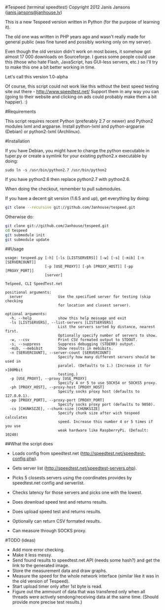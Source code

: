 #Tespeed (terminal speedtest)
Copyright 2012 Janis Jansons (janis.jansons@janhouse.lv)

This is a new Tespeed version written in Python (for the purpose of learning it).

The old one was written in PHP years ago and wasn't really made for general
public (was fine tuned and possibly working only on my server).

Even though the old version didn't work on most boxes, it somehow got
almost 17 000 downloads on Sourceforge. I guess some people could use this
(those who hate Flash, JavaScript, has GUI-less servers, etc.) so I'll
try to make this one a bit better working in time.

Let's call this version 1.0-alpha

Of course, this script could not work like this without the best speed 
testing site out there - http://www.speedtest.net/
Support them in any way you can (going to their website and clicking on
ads could probably make them a bit happier). :)

#Requirements

This script requires recent Python (preferably 2.7 or newer) and Python2
modules lxml and argparse.
Install python-lxml and python-argparse (Debian) or python2-lxml (Archlinux).

#Installation

If you have Debian, you might have to change the python executable in tuper.py
or create a symlink for your existing python2.x executable by doing:

`sudo ln -s /usr/bin/python2.7 /usr/bin/python2`

If you have python2.6 then replace python2.7 with python2.6.

When doing the checkout, remember to pull submodules.

If you have a decent git version (1.6.5 and up), get everything by doing:

```sh
git clone --recursive git://github.com/Janhouse/tespeed.git
```

Otherwise do:
```sh
git clone git://github.com/Janhouse/tespeed.git
cd tespeed
git submodule init
git submodule update
```

##Usage

```
usage: tespeed.py [-h] [-ls [LISTSERVERS]] [-w] [-s] [-mib] [-n [SERVERCOUNT]]
                  [-p [USE_PROXY]] [-ph [PROXY_HOST]] [-pp [PROXY_PORT]]
                  [server]
    
TeSpeed, CLI SpeedTest.net

positional arguments:
  server                Use the specified server for testing (skip checking
                        for location and closest server).

optional arguments:
  -h, --help            show this help message and exit
  -ls [LISTSERVERS], --list-servers [LISTSERVERS]
                        List the servers sorted by distance, nearest first.
                        Optionally specify number of servers to show.
  -w, --csv             Print CSV formated output to STDOUT.
  -s, --suppress        Suppress debugging (STDERR) output.
  -mib, --mebibit       Show results in mebibits.
  -n [SERVERCOUNT], --server-count [SERVERCOUNT]
                        Specify how many different servers should be used in
                        paralel. (Defaults to 1.) (Increase it for >100Mbit
                        testing.)
  -p [USE_PROXY], --proxy [USE_PROXY]
                        Specify 4 or 5 to use SOCKS4 or SOCKS5 proxy.
  -ph [PROXY_HOST], --proxy-host [PROXY_HOST]
                        Specify socks proxy host (defaults to 127.0.0.1).
  -pp [PROXY_PORT], --proxy-port [PROXY_PORT]
                        Specify socks proxy port (defaults to 9050).
  -cs [CHUNKSIZE], --chunk-size [CHUNKSIZE]
                        Specify chunk size after wich tespeed calculates
                        speed. Increase this number 4 or 5 times if you use
                        weak hardware like RaspberryPi. (Default: 10240)
```
                              


##What the script does

 *  Loads config from speedtest.net (http://speedtest.net/speedtest-config.php).

 *  Gets server list (http://speedtest.net/speedtest-servers.php).

 *  Picks 5 closests servers using the coordinates provides by speedtest.net 
    config and serverlist.

 *  Checks latency for those servers and picks one with the lowest.

 *  Does download speed test and returns results.

 *  Does upload speed test and returns results.

 *  Optionally can return CSV formated results.

 *  Can measure through SOCKS proxy.

#TODO (ideas)

 *  Add more error checking.
 *  Make it less messy.
 *  Send found results to speedtest.net API (needs some hash?) and get the link
    to the generated image.
 *  Store the measurement data and draw graphs.
 *  Measure the speed for the whole network interface (similar like it was in the
    old version of Tespeed).
 *  Start upload timer only after 1st byte is read.
 *  Figure out the ammount of data that was transfered only when all threads were
    actively sendong/receiving data at the same time. (Should provide more precise 
    test results.)
